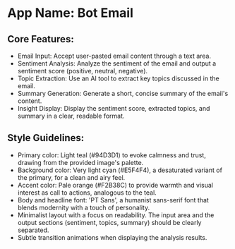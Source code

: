 # **App Name**: Bot Email

## Core Features:

- Email Input: Accept user-pasted email content through a text area.
- Sentiment Analysis: Analyze the sentiment of the email and output a sentiment score (positive, neutral, negative).
- Topic Extraction: Use an AI tool to extract key topics discussed in the email.
- Summary Generation: Generate a short, concise summary of the email's content.
- Insight Display: Display the sentiment score, extracted topics, and summary in a clear, readable format.

## Style Guidelines:

- Primary color: Light teal (#94D3D1) to evoke calmness and trust, drawing from the provided image's palette.
- Background color: Very light cyan (#E5F4F4), a desaturated variant of the primary, for a clean and airy feel.
- Accent color: Pale orange (#F2B38C) to provide warmth and visual interest as call to actions, analogous to the teal.
- Body and headline font: 'PT Sans', a humanist sans-serif font that blends modernity with a touch of personality.
- Minimalist layout with a focus on readability. The input area and the output sections (sentiment, topics, summary) should be clearly separated.
- Subtle transition animations when displaying the analysis results.